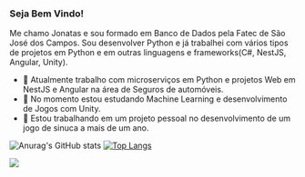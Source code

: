 ### Seja Bem Vindo!
Me chamo Jonatas e sou formado em Banco de Dados pela Fatec de São José dos Campos. Sou desenvolver Python e já trabalhei com vários tipos de projetos em Python e em outras linguagens e frameworks(C#, NestJS, Angular, Unity).

- 🔭 Atualmente trabalho com microserviços em Python e projetos Web em NestJS e Angular na área de Seguros de automóveis.
- 🌱 No momento estou estudando Machine Learning e desenvolvimento de Jogos com Unity.
- 🤝 Estou trabalhando em um projeto pessoal no desenvolvimento de um jogo de sinuca a mais de um ano. 

![Anurag's GitHub stats](https://github-readme-stats.vercel.app/api?username=josejonatasoliveira&show_icons=true&theme=radical)
[![Top Langs](https://github-readme-stats.vercel.app/api/top-langs/?username=josejonatasoliveira)](https://github.com/anuraghazra/github-readme-stats)

[<img src="https://img.shields.io/badge/linkedin-%230077B5.svg?&style=for-the-badge&logo=linkedin&logoColor=white" />](https://www.linkedin.com/in/jose-jonatas/)
